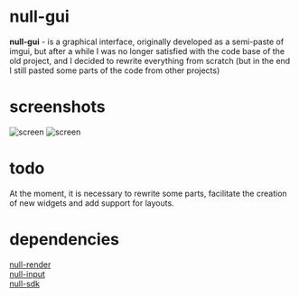 # null-gui
**null-gui** - is a graphical interface, originally developed as a semi-paste of imgui, but after a while I was no longer satisfied with the code base of the old project, and I decided to rewrite everything from scratch (but in the end I still pasted some parts of the code from other projects)

# screenshots
![screen](https://i.imgur.com/3k7zrd7.png)
![screen](https://i.imgur.com/Jvez4QG.png)

# todo
At the moment, it is necessary to rewrite some parts, facilitate the creation of new widgets and add support for layouts.

# dependencies
[null-render](https://github.com/nullptr-sources/null-render)\
[null-input](https://github.com/nullptr-sources/null-input)\
[null-sdk](https://github.com/nullptr-sources/null-sdk)